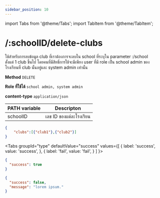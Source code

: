 ```yaml
---
sidebar_position: 10
---
```


import Tabs from '@theme/Tabs';
import TabItem from '@theme/TabItem';

# /:schoolID/delete-clubs


ใช้สำหรับการลบข้อมูล club ที่เราต้องการจะลบใน school ที่ระบุใน parameter :/school ตั้งแต่ 1 club ขึ้นไป โดยคนที่มีสิทธิ์การใช้จะมีเพียง user ที่มี role เป็น school admin ของโรงเรียนที่ club นั้นอยู่และ system admin เท่านั้น

**Method** `DELETE`


**Role ที่ใช้ได้** `school admin, system admin`


**content-type** `application/json`

|PATH variable |Descripton|
|-----|--------|
|schoolID|เลข ID ของแต่ละโรงเรียน |

```json title="Request"
{
    "clubs":[{"club1"},{"club2"}]
}
```

<Tabs
  groupId="type"
  defaultValue="success"
  values={[
    { label: 'success', value: 'success', },
    { label: 'fail', value: 'fail', }
  ]
}>

<TabItem value="success">

```json title="Response"
{
  "success": true
}
```
</TabItem>

<TabItem value="fail">

```json title="Response"
{
  "success": false,
  "message": "lorem ipsum."
}
```
</TabItem>

</Tabs>